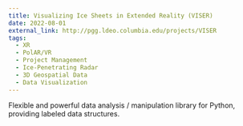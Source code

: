 ```yaml
---
title: Visualizing Ice Sheets in Extended Reality (VISER)
date: 2022-08-01
external_link: http://pgg.ldeo.columbia.edu/projects/VISER
tags:
  - XR
  - PolAR/VR
  - Project Management
  - Ice-Penetrating Radar
  - 3D Geospatial Data
  - Data Visualization
---
```


Flexible and powerful data analysis / manipulation library for Python, providing labeled data structures.

<!--more-->
